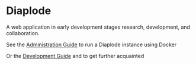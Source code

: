 # **Diaplode**
A web application in early development stages research, development, and collaboration.

See the [Administration Guide](./docs/administration.md) to run a Diaplode instance using Docker

Or the [Development Guide](./docs/development.md) and to get further acquainted


